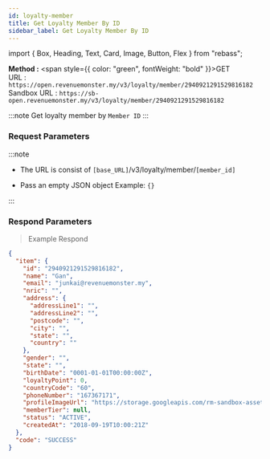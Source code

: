 ```yaml
---
id: loyalty-member
title: Get Loyalty Member By ID
sidebar_label: Get Loyalty Member By ID
---
```


import { Box, Heading, Text, Card, Image, Button, Flex } from "rebass";

**Method :** <span style={{ color: "green", fontWeight: "bold" }}>GET</span><br/>
URL : `https://open.revenuemonster.my/v3/loyalty/member/2940921291529816182`<br/>
Sandbox URL : `https://sb-open.revenuemonster.my/v3/loyalty/member/2940921291529816182`

:::note
Get loyalty member by `Member ID`
:::

### Request Parameters

:::note

- The URL is consist of `[base_URL]`/v3/loyalty/member/`[member_id]`

- Pass an empty JSON object Example: `{}`

:::

### Respond Parameters

> Example Respond

```json
{
  "item": {
    "id": "2940921291529816182",
    "name": "Gan",
    "email": "junkai@revenuemonster.my",
    "nric": "",
    "address": {
      "addressLine1": "",
      "addressLine2": "",
      "postcode": "",
      "city": "",
      "state": "",
      "country": ""
    },
    "gender": "",
    "state": "",
    "birthDate": "0001-01-01T00:00:00Z",
    "loyaltyPoint": 0,
    "countryCode": "60",
    "phoneNumber": "167367171",
    "profileImageUrl": "https://storage.googleapis.com/rm-sandbox-asset/img/avatar.png",
    "memberTier": null,
    "status": "ACTIVE",
    "createdAt": "2018-09-19T10:00:21Z"
  },
  "code": "SUCCESS"
}
```
